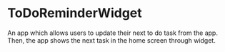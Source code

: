 # ToDoReminderWidget
An app which allows users to update their next to do task from the app. Then, the app shows the next task in the home screen through widget.
